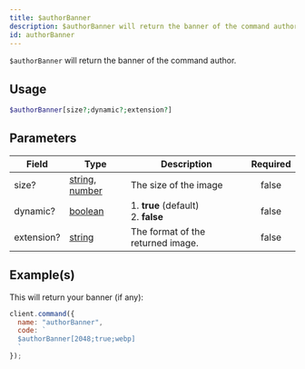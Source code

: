 ```yaml
---
title: $authorBanner
description: $authorBanner will return the banner of the command author.
id: authorBanner
---
```


`$authorBanner` will return the banner of the command author.

## Usage

```php
$authorBanner[size?;dynamic?;extension?]
```

## Parameters

| Field      | Type                                                                                                                                                                                                 | Description                               | Required |
| ---------- | ---------------------------------------------------------------------------------------------------------------------------------------------------------------------------------------------------- | ----------------------------------------- | :------: |
| size?      | [string](https://developer.mozilla.org/en-US/docs/Web/JavaScript/Reference/Global_Objects/String), [number](https://developer.mozilla.org/en-US/docs/Web/JavaScript/Reference/Global_Objects/Number) | The size of the image                     |  false   |
| dynamic?   | [boolean](https://developer.mozilla.org/en-US/docs/Web/JavaScript/Reference/Global_Objects/Boolean)                                                                                                  | 1. **true** (default) <br /> 2. **false** |  false   |
| extension? | [string](https://developer.mozilla.org/en-US/docs/Web/JavaScript/Reference/Global_Objects/String)                                                                                                    | The format of the returned image.         |  false   |

## Example(s)

This will return your banner (if any):

```javascript
client.command({
  name: "authorBanner",
  code: `
  $authorBanner[2048;true;webp]
  `
});
```
